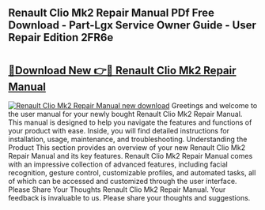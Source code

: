 ## Renault Clio Mk2 Repair Manual PDf Free Download - Part-Lgx Service Owner Guide - User Repair Edition 2FR6e

# <h2><a href="http://bc70961.oget.top/?id=Renault+Clio+Mk2+Repair+Manual">🔗Download New 👉🔴 Renault Clio Mk2 Repair Manual</a></h2>

[![Renault Clio Mk2 Repair Manual new download](https://i.imgur.com/5g1atiW.png)](http://bc70961.oget.top/?id=Renault+Clio+Mk2+Repair+Manual)
Greetings and welcome to the user manual for your newly bought Renault Clio Mk2 Repair Manual. This manual is designed to help you navigate the features and functions of your product with ease. Inside, you will find detailed instructions for installation, usage, maintenance, and troubleshooting. Understanding the Product This section provides an overview of your new Renault Clio Mk2 Repair Manual and its key features. Renault Clio Mk2 Repair Manual comes with an impressive collection of advanced features, including facial recognition, gesture control, customizable profiles, and automated tasks, all of which can be accessed and customized through the user interface. Please Share Your Thoughts Renault Clio Mk2 Repair Manual. Your feedback is invaluable to us. Please share your thoughts and suggestions.
